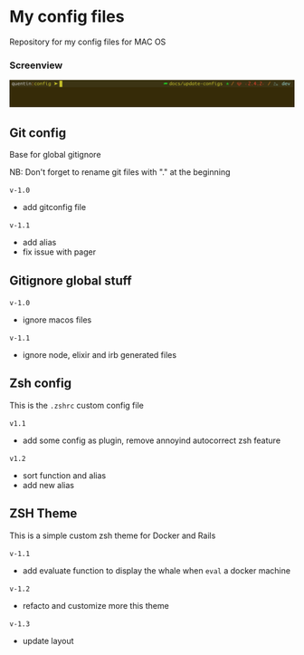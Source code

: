 # My config files

Repository for my config files for MAC OS

### Screenview

![Screenshot](images/iterm_session.png)

## Git config

Base for global gitignore

NB: Don't forget to rename git files with "." at the beginning

`v-1.0`

- add gitconfig file

`v-1.1`

- add alias
- fix issue with pager

## Gitignore global stuff

`v-1.0`

- ignore macos files

`v-1.1`

- ignore node, elixir and irb generated files

## Zsh config

This is the `.zshrc` custom config file

`v1.1`

- add some config as plugin, remove annoyind autocorrect zsh feature

`v1.2`

- sort function and alias
- add new alias

## ZSH Theme

This is a simple custom zsh theme for Docker and Rails

`v-1.1`

- add evaluate function to display the whale when `eval` a docker machine

`v-1.2`

- refacto and customize more this theme

`v-1.3`

- update layout
